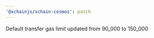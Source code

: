 ```yaml
---
'@xchainjs/xchain-cosmos': patch
---
```


Default transfer gas limit updated from 90_000 to 150_000
